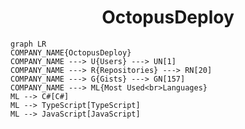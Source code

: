 <h1 align="center">OctopusDeploy</h1>

```mermaid
graph LR
COMPANY_NAME{OctopusDeploy}
COMPANY_NAME ---> U{Users} ---> UN[1]
COMPANY_NAME ---> R{Repositories} ---> RN[20]
COMPANY_NAME ---> G{Gists} ---> GN[157]
COMPANY_NAME ---> ML{Most Used<br>Languages}
ML --> C#[C#]
ML --> TypeScript[TypeScript]
ML --> JavaScript[JavaScript]
```
